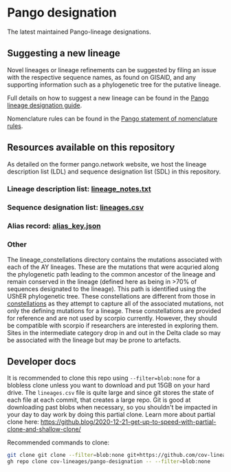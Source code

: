 # Pango designation

The latest maintained Pango-lineage designations.

## Suggesting a new lineage
Novel lineages or lineage refinements can be suggested by filing an issue with the respective sequence names, as found on GISAID, and any supporting information such as a phylogenetic tree for the putative lineage. 

Full details on how to suggest a new lineage can be found in the [Pango lineage designation guide](https://web.archive.org/web/20240116214048/https://www.pango.network/how-does-the-system-work/how-to-suggest-a-new-lineage/).

Nomenclature rules can be found in the [Pango statement of nomenclature rules](https://web.archive.org/web/20240116214031/https://www.pango.network/the-pango-nomenclature-system/statement-of-nomenclature-rules/).

## Resources available on this repository

As detailed on the former pango.network website, we host the lineage description list (LDL) and sequence designation list (SDL) in this repository. 
### Lineage description list: [lineage_notes.txt](https://github.com/cov-lineages/pango-designation/blob/master/lineage_notes.txt)
### Sequence designation list: [lineages.csv](https://github.com/cov-lineages/pango-designation/blob/master/lineages.csv)
### Alias record: [alias_key.json](https://github.com/cov-lineages/pango-designation/blob/master/pango_designation/alias_key.json)

### Other
The lineage_constellations directory contains the mutations associated with each of the AY lineages. These are the mutations that were acquried along the phylogenetic path leading to the common ancestor of the lineage and remain conserved in the lineage (defined here as being in >70% of sequences designated to the lineage). This path is identified using the UShER phylogenetic tree. These constellations are different from those in [constellations](https://github.com/cov-lineages/constellations) as they attempt to capture all of the associated mutations, not only the defining mutations for a lineage. These constellations are provided for reference and are not used by scorpio currently. However, they should be compatible with scorpio if researchers are interested in exploring them. Sites in the intermediate category drop in and out in the Delta clade so may be associated with the lineage but may be prone to artefacts.

## Developer docs

It is recommended to clone this repo using `--filter=blob:none` for a blobless clone unless you want to download and put 15GB on your hard drive. The `lineages.csv` file is quite large and since git stores the state of each file at each commit, that creates a large repo. Git is good at downloading past blobs when necessary, so you shouldn't be impacted in your day to day work by doing this partial clone. Learn more about partial clone here: https://github.blog/2020-12-21-get-up-to-speed-with-partial-clone-and-shallow-clone/

Recommended commands to clone:

```bash
git clone git clone --filter=blob:none git+https://github.com/cov-lineages/pango-designation.git
gh repo clone cov-lineages/pango-designation -- --filter=blob:none
```
